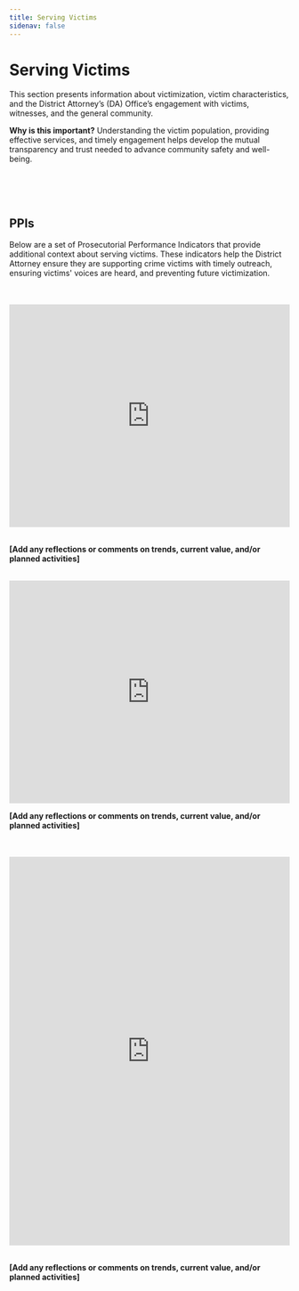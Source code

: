 ```yaml
---
title: Serving Victims
sidenav: false
---
```

# Serving Victims

This section presents information about victimization, victim characteristics, and the District Attorney’s (DA) Office’s engagement with victims, witnesses, and the general community. 

**Why is this important?** Understanding the victim population, providing effective services, and timely engagement helps develop the mutual transparency and trust needed to advance community safety and well-being.

<br>

<br>

<br>

## PPIs

Below are a set of Prosecutorial Performance Indicators that provide additional context about serving victims. These indicators help the District Attorney ensure they are supporting crime victims with timely outreach, ensuring victims' voices are heard, and preventing future victimization. <br>

<br>

<br>

<iframe title="PPI 5.5 Addressing Victimization of the Poor" aria-label="Interactive line chart" id="datawrapper-chart-HmHkq" src="https://datawrapper.dwcdn.net/HmHkq/" scrolling="no" frameborder="0" style="width: 0; min-width: 100% !important; border: none;" height="400"></iframe><script type="text/javascript">!function(){"use strict";window.addEventListener("message",(function(e){if(void 0!==e.data["datawrapper-height"]){var t=document.querySelectorAll("iframe");for(var a in e.data["datawrapper-height"])for(var r=0;r<t.length;r++){if(t[r].contentWindow===e.source)t[r].style.height=e.data["datawrapper-height"][a]+"px"}}}))}();
</script> <br>

<br>

**\[Add any reflections or comments on trends, current value, and/or planned activities]**

<br>

<iframe title="PPI 5.4 Addressing Violent Victimization of Children" aria-label="Interactive line chart" id="datawrapper-chart-o1opO" src="https://datawrapper.dwcdn.net/o1opO/6/" scrolling="no" frameborder="0" style="width: 0; min-width: 100% !important; border: none;" height="400"></iframe><script type="text/javascript">!function(){"use strict";window.addEventListener("message",(function(e){if(void 0!==e.data["datawrapper-height"]){var t=document.querySelectorAll("iframe");for(var a in e.data["datawrapper-height"])for(var r=0;r<t.length;r++){if(t[r].contentWindow===e.source)t[r].style.height=e.data["datawrapper-height"][a]+"px"}}}))}();
</script>

<br>

**\[Add any reflections or comments on trends, current value, and/or planned activities]**

<br>

<br>



<iframe title="PPI 5.6 Addressing Sexual Assault Victimization" aria-label="Column Chart" id="datawrapper-chart-wECA7" src="https://datawrapper.dwcdn.net/wECA7/" scrolling="no" frameborder="0" style="width: 0; min-width: 100% !important; border: none;" height="698"></iframe><script type="text/javascript">!function(){"use strict";window.addEventListener("message",(function(e){if(void 0!==e.data["datawrapper-height"]){var t=document.querySelectorAll("iframe");for(var a in e.data["datawrapper-height"])for(var r=0;r<t.length;r++){if(t[r].contentWindow===e.source)t[r].style.height=e.data["datawrapper-height"][a]+"px"}}}))}();
</script> <br>

<br>

**\[Add any reflections or comments on trends, current value, and/or planned activities]**

<br>